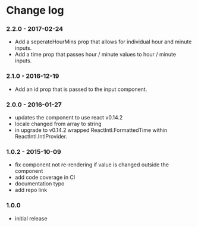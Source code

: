 # Change log

### 2.2.0 - 2017-02-24
- Add a seperateHourMins prop that allows for individual hour and minute inputs. 
- Add a time prop that passes hour / minute values to hour / minute inputs.

### 2.1.0 - 2016-12-19
- Add an id prop that is passed to the input component.


### 2.0.0 - 2016-01-27
- updates the component to use react v0.14.2
- locale changed from array to string
- in upgrade to v0.14.2 wrapped ReactIntl.FormattedTime within ReactIntl.IntlProvider.

### 1.0.2 - 2015-10-09
- fix component not re-rendering if value is changed outside the component
- add code coverage in CI
- documentation typo
- add repo link

### 1.0.0
- initial release
